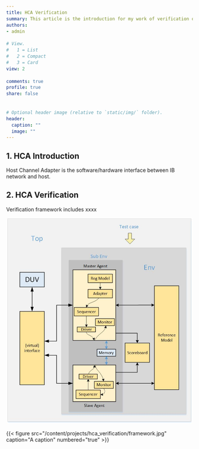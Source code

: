 ```yaml
---
title: HCA Verification
summary: This article is the introduction for my work of verification of HCA.
authors:
- admin

# View.
#   1 = List
#   2 = Compact
#   3 = Card
view: 2

comments: true
profile: true
share: false


# Optional header image (relative to `static/img/` folder).
header:
  caption: ""
  image: ""
---
```


## 1. HCA Introduction
Host Channel Adapter is the software/hardware interface between IB network and host. 

## 2. HCA Verification
Verification framework includes xxxx

![Verification framework](./framework.jpg)

{{< figure src="/content/projects/hca_verification/framework.jpg" caption="A caption" numbered="true" >}}
